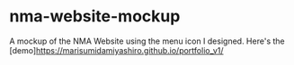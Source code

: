 # nma-website-mockup
A mockup of the NMA Website using the menu icon I designed.
Here's the [demo]https://marisumidamiyashiro.github.io/portfolio_v1/
